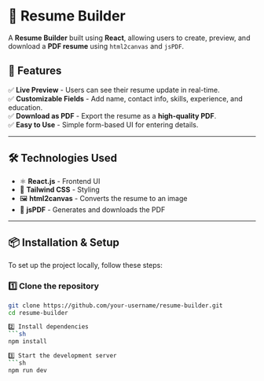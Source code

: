 # 📝 Resume Builder

A **Resume Builder** built using **React**, allowing users to create, preview, and download a **PDF resume** using `html2canvas` and `jsPDF`.

## 🚀 Features
✅ **Live Preview** - Users can see their resume update in real-time.  
✅ **Customizable Fields** - Add name, contact info, skills, experience, and education.  
✅ **Download as PDF** - Export the resume as a **high-quality PDF**.  
✅ **Easy to Use** - Simple form-based UI for entering details.  

---

## 🛠️ Technologies Used
- ⚛️ **React.js** - Frontend UI  
- 🎨 **Tailwind CSS** - Styling  
- 🖼️ **html2canvas** - Converts the resume to an image  
- 📄 **jsPDF** - Generates and downloads the PDF  

---

## 📦 Installation & Setup
To set up the project locally, follow these steps:

### 1️⃣ Clone the repository
```sh
git clone https://github.com/your-username/resume-builder.git
cd resume-builder

2️⃣ Install dependencies
```sh
npm install

3️⃣ Start the development server
```sh
npm run dev

